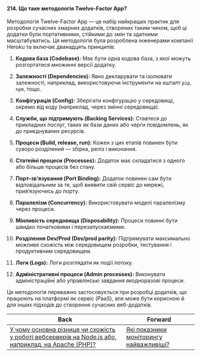 #### 214. Що таке методологія Twelve-Factor App?

Методологія Twelve-Factor App — це набір найкращих практик для розробки сучасних хмарних додатків, створених таким чином, щоб ці додатки були портативними, стійкими до змін та здатними масштабуватись. Ця методологія була розроблена інженерами компанії Heroku та включає дванадцять принципів:

1. **Кодова база (Codebase):** Має бути одна кодова база, з якої можуть розгортатися множинні версії додатку.

2. **Залежності (Dependencies):** Явно декларувати та ізолювати залежності, наприклад, використовуючи інструменти на кшталт `pip`, `npm`, тощо.

3. **Конфігурація (Config):** Зберігати конфігурацію у середовищі, окремо від коду (наприклад, через змінні середовища).

4. **Служби, що підтримують (Backing Services):** Ставтеся до прикладних послуг, таких як бази даних або черги повідомлень, як до приєднуваних ресурсів.

5. **Процеси (Build, release, run):** Кожен з цих етапів повинен бути суворо розділений — збірка, реліз і виконання.

6. **Статейні процеси (Processes):** Додаток має складатися з одного або більше процесів без стану.

7. **Порт-зв’язування (Port Binding):** Додаток повинен сам бути відповідальним за те, щоб виявити свій сервіс до мережі, прив’язуючись до порту.

8. **Паралелізм (Concurrency):** Використовувати моделі паралелізму через процеси.

9. **Мінливість середовища (Disposability):** Процеси повинні бути швидко початковими і перезапускаємими.

10. **Розділення Dev/Prod (Dev/prod parity):** Підтримувати максимально можливе схожість між середовищем розробки, тестування і продуктивним середовищем.

11. **Логи (Logs):** Логи розглядати як події потоку.

12. **Адміністративні процеси (Admin processes):** Виконувати адміністраційні або управлінські завдання якодноразові процеси.

Ця методологія переважно застосовується при розробці додатків, що працюють на платформі як сервіс (PaaS), але може бути корисною й для інших підходів до створення сучасних веб-додатків.

| Back | Forward |
|---|---|
| [У чому основна різниця чи схожість у роботі вебсерверів на Node.js або, наприклад, на Apache (PHP)?](/ua/senior/architecture/what-is-the-main-difference-or-similarity-in-working-web-servers-on-nodejs-versus-apache-php.md)  | [Які показники моніторингу найважливіші?](/ua/senior/architecture/what-are-the-most-important-monitoring-indicators.md) |